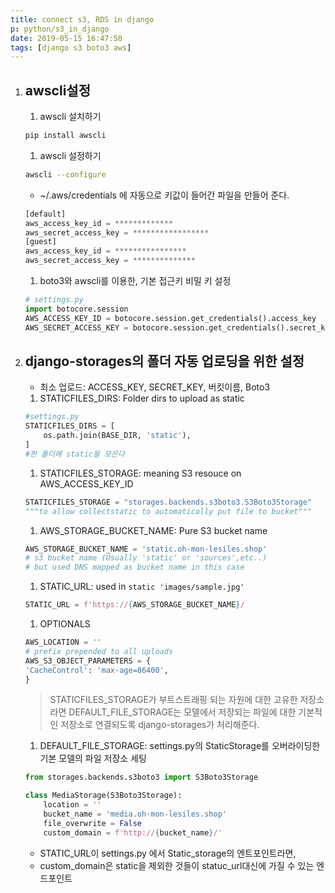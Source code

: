 ```yaml
---
title: connect s3, RDS in django
p: python/s3_in_django
date: 2019-05-15 16:47:58
tags: [django s3 boto3 aws]
---
```


1. ## awscli설정

   1. awscli 설치하기

    ```bash
    pip install awscli
    ```

   1. awscli 설정하기

    ```bash
    awscli --configure
    ```

   - ~/.aws/credentials 에 자동으로 키값이 들어간 파일을 만들어 준다.

    ```python
    [default]
    aws_access_key_id = *************
    aws_secret_access_key = *****************
    [guest]
    aws_access_key_id = ****************
    aws_secret_access_key = **************
    ```

   1. boto3와 awscli를 이용한, 기본 접근키 비밀 키 설정

    ```python
    # settings.py
    import botocore.session
    AWS_ACCESS_KEY_ID = botocore.session.get_credentials().access_key
    AWS_SECRET_ACCESS_KEY = botocore.session.get_credentials().secret_key
    ```

2. ## django-storages의 폴더 자동 업로딩을 위한 설정

   - 최소 업로드: ACCESS_KEY, SECRET_KEY, 버킷이름, Boto3

   1. STATICFILES_DIRS: Folder dirs to upload as static

    ```python
    #settings.py
    STATICFILES_DIRS = [
        os.path.join(BASE_DIR, 'static'),
    ]
    #한 폴더에 static을 모은다
    ```

   1. STATICFILES_STORAGE: meaning S3 resouce on AWS_ACCESS_KEY_ID

    ```python
    STATICFILES_STORAGE = "storages.backends.s3boto3.S3Boto3Storage"
    """to allow collectstatic to automatically put file to bucket"""
    ```

   1. AWS_STORAGE_BUCKET_NAME: Pure S3 bucket name  

    ```python
    AWS_STORAGE_BUCKET_NAME = 'static.oh-mon-lesiles.shop'
    # s3 bucket name (Usually 'static' or 'sources',etc..)
    # but used DNS mapped as bucket name in this case
    ```
   1. STATIC_URL: used in `static 'images/sample.jpg'`

    ```python
    STATIC_URL = f'https://{AWS_STORAGE_BUCKET_NAME}/
    ```
   1. OPTIONALS

    ```python
    AWS_LOCATION = ''
    # prefix prepended to all uploads
    AWS_S3_OBJECT_PARAMETERS = {
   'CacheControl': 'max-age=86400',
    }
    ```

   > STATICFILES_STORAGE가 부트스트래핑 되는 자원에 대한 고유한 저장소라면 DEFAULT_FILE_STORAGE는 모델에서 저장되는 파일에 대한 기본적인 저장소로 연결되도록 django-storages가 처리해준다.

   1. DEFAULT_FILE_STORAGE: settings.py의 StaticStorage를 오버라이딩한 기본 모델의 파일 저장소 세팅
    ```python
    from storages.backends.s3boto3 import S3Boto3Storage

    class MediaStorage(S3Boto3Storage):
        location = ''
        bucket_name = 'media.oh-mon-lesiles.shop'
        file_overwrite = False
        custom_domain = f'http://{bucket_name}/'
    ```
      - STATIC_URL이 settings.py 에서 Static_storage의 엔트포인트라면,
      - custom_domain은 static을 제외한 것들이 statuc_url대신에 가질 수 있는 엔드포인트

